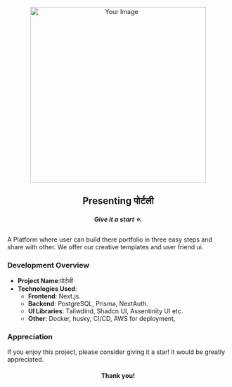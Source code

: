 <p align="center">
  <img src="" alt="Your Image" width="400" />
</p>
 <h2 align="center">Presenting पोर्टली </h2>
 <h5 align="center">Give it a start ⭐️.</h5>
A Platform where user can build there portfolio in three easy steps and share with other. We offer our creative templates and user friend ui.

### Development Overview

- **Project Name**:पोर्टली
- **Technologies Used**:
  - **Frontend**: Next.js.
  - **Backend**: PostgreSQL, Prisma, NextAuth.
  - **UI Libraries**: Tailwdind, Shadcn UI, Assentinity UI etc.
  - **Other**: Docker, husky, CI/CD, AWS for deployment,

### Appreciation

If you enjoy this project, please consider giving it a star! It would be greatly appreciated.

<h4 align="center">Thank you!</h4>

